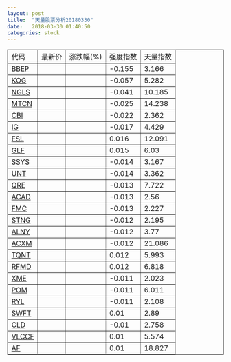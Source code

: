 ```yaml
---
layout: post
title:  "天量股票分析20180330"
date:   2018-03-30 01:40:50
categories: stock
---
```

<script type="text/javascript">
var stockList = []
stockList.push('gb_bbep');
stockList.push('gb_kog');
stockList.push('gb_ngls');
stockList.push('gb_mtcn');
stockList.push('gb_cbi');
stockList.push('gb_ig');
stockList.push('gb_fsl');
stockList.push('gb_glf');
stockList.push('gb_ssys');
stockList.push('gb_unt');
stockList.push('gb_qre');
stockList.push('gb_acad');
stockList.push('gb_fmc');
stockList.push('gb_stng');
stockList.push('gb_alny');
stockList.push('gb_acxm');
stockList.push('gb_tqnt');
stockList.push('gb_rfmd');
stockList.push('gb_xme');
stockList.push('gb_pom');
stockList.push('gb_ryl');
stockList.push('gb_swft');
stockList.push('gb_cld');
stockList.push('gb_vlccf');
stockList.push('gb_af');
</script>

<table border="1">
 <tr>
  <td>代码</td>
  <td>最新价</td>
  <td>涨跌幅(%)</td>
 <td>强度指数</td>
 <td>天量指数</td>
</tr>
  <tr id="bbep"><td><a href="http://stock.finance.sina.com.cn/usstock/quotes/BBEP.html" target="_blank">BBEP</a></td><td></td><td></td><td>-0.155</td><td>3.166</td></tr>
  <tr id="kog"><td><a href="http://stock.finance.sina.com.cn/usstock/quotes/KOG.html" target="_blank">KOG</a></td><td></td><td></td><td>-0.057</td><td>5.282</td></tr>
  <tr id="ngls"><td><a href="http://stock.finance.sina.com.cn/usstock/quotes/NGLS.html" target="_blank">NGLS</a></td><td></td><td></td><td>-0.041</td><td>10.185</td></tr>
  <tr id="mtcn"><td><a href="http://stock.finance.sina.com.cn/usstock/quotes/MTCN.html" target="_blank">MTCN</a></td><td></td><td></td><td>-0.025</td><td>14.238</td></tr>
  <tr id="cbi"><td><a href="http://stock.finance.sina.com.cn/usstock/quotes/CBI.html" target="_blank">CBI</a></td><td></td><td></td><td>-0.022</td><td>2.362</td></tr>
  <tr id="ig"><td><a href="http://stock.finance.sina.com.cn/usstock/quotes/IG.html" target="_blank">IG</a></td><td></td><td></td><td>-0.017</td><td>4.429</td></tr>
  <tr id="fsl"><td><a href="http://stock.finance.sina.com.cn/usstock/quotes/FSL.html" target="_blank">FSL</a></td><td></td><td></td><td>0.016</td><td>12.091</td></tr>
  <tr id="glf"><td><a href="http://stock.finance.sina.com.cn/usstock/quotes/GLF.html" target="_blank">GLF</a></td><td></td><td></td><td>0.015</td><td>6.03</td></tr>
  <tr id="ssys"><td><a href="http://stock.finance.sina.com.cn/usstock/quotes/SSYS.html" target="_blank">SSYS</a></td><td></td><td></td><td>-0.014</td><td>3.167</td></tr>
  <tr id="unt"><td><a href="http://stock.finance.sina.com.cn/usstock/quotes/UNT.html" target="_blank">UNT</a></td><td></td><td></td><td>-0.014</td><td>3.362</td></tr>
  <tr id="qre"><td><a href="http://stock.finance.sina.com.cn/usstock/quotes/QRE.html" target="_blank">QRE</a></td><td></td><td></td><td>-0.013</td><td>7.722</td></tr>
  <tr id="acad"><td><a href="http://stock.finance.sina.com.cn/usstock/quotes/ACAD.html" target="_blank">ACAD</a></td><td></td><td></td><td>-0.013</td><td>2.56</td></tr>
  <tr id="fmc"><td><a href="http://stock.finance.sina.com.cn/usstock/quotes/FMC.html" target="_blank">FMC</a></td><td></td><td></td><td>-0.013</td><td>2.227</td></tr>
  <tr id="stng"><td><a href="http://stock.finance.sina.com.cn/usstock/quotes/STNG.html" target="_blank">STNG</a></td><td></td><td></td><td>-0.012</td><td>2.195</td></tr>
  <tr id="alny"><td><a href="http://stock.finance.sina.com.cn/usstock/quotes/ALNY.html" target="_blank">ALNY</a></td><td></td><td></td><td>-0.012</td><td>3.77</td></tr>
  <tr id="acxm"><td><a href="http://stock.finance.sina.com.cn/usstock/quotes/ACXM.html" target="_blank">ACXM</a></td><td></td><td></td><td>-0.012</td><td>21.086</td></tr>
  <tr id="tqnt"><td><a href="http://stock.finance.sina.com.cn/usstock/quotes/TQNT.html" target="_blank">TQNT</a></td><td></td><td></td><td>0.012</td><td>5.993</td></tr>
  <tr id="rfmd"><td><a href="http://stock.finance.sina.com.cn/usstock/quotes/RFMD.html" target="_blank">RFMD</a></td><td></td><td></td><td>0.012</td><td>6.818</td></tr>
  <tr id="xme"><td><a href="http://stock.finance.sina.com.cn/usstock/quotes/XME.html" target="_blank">XME</a></td><td></td><td></td><td>-0.011</td><td>2.023</td></tr>
  <tr id="pom"><td><a href="http://stock.finance.sina.com.cn/usstock/quotes/POM.html" target="_blank">POM</a></td><td></td><td></td><td>-0.011</td><td>6.011</td></tr>
  <tr id="ryl"><td><a href="http://stock.finance.sina.com.cn/usstock/quotes/RYL.html" target="_blank">RYL</a></td><td></td><td></td><td>-0.011</td><td>2.108</td></tr>
  <tr id="swft"><td><a href="http://stock.finance.sina.com.cn/usstock/quotes/SWFT.html" target="_blank">SWFT</a></td><td></td><td></td><td>0.01</td><td>2.89</td></tr>
  <tr id="cld"><td><a href="http://stock.finance.sina.com.cn/usstock/quotes/CLD.html" target="_blank">CLD</a></td><td></td><td></td><td>-0.01</td><td>2.758</td></tr>
  <tr id="vlccf"><td><a href="http://stock.finance.sina.com.cn/usstock/quotes/VLCCF.html" target="_blank">VLCCF</a></td><td></td><td></td><td>0.01</td><td>5.574</td></tr>
  <tr id="af"><td><a href="http://stock.finance.sina.com.cn/usstock/quotes/AF.html" target="_blank">AF</a></td><td></td><td></td><td>0.01</td><td>18.827</td></tr>
</table>
